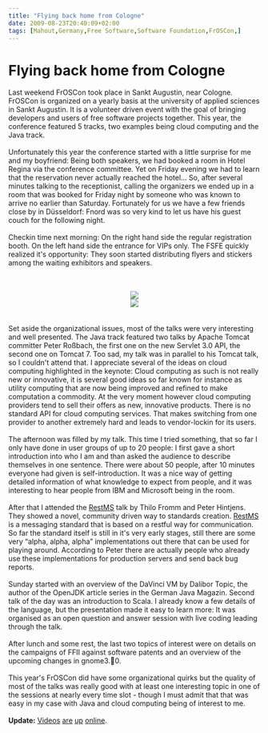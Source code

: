 ```yaml
---
title: "Flying back home from Cologne"
date: 2009-08-23T20:40:09+02:00
tags: [Mahout,Germany,Free Software,Software Foundation,FrOSCon,]
---
```


# Flying back home from Cologne


Last weekend FrOSCon took place in Sankt Augustin, near Cologne. FrOSCon is organized on a yearly basis at the 
university of applied sciences in Sankt Augustin. It is a volunteer driven event with the goal of bringing developers 
and users of free software projects together. This year, the conference featured 5 tracks, two examples being cloud 
computing and the Java track.<br><br>Unfortunately this year the conference started with a little surprise for me and 
my boyfriend: Being both speakers, we had booked a room in Hotel Regina via the conference committee. Yet on Friday 
evening we had to learn that the reservation never actually reached the hotel... So, after several minutes talking to 
the receptionist, calling the organizers we ended up in a room that was booked for Friday night by someone who was 
known to arrive no earlier than Saturday. Fortunately for us we have a few friends close by in Düsseldorf: Fnord was so 
very kind to let us have his guest couch for the following night.<br><br>Checkin time next morning: On the right hand 
side the regular registration booth. On the left hand side the entrance for VIPs only. The FSFE quickly realized it's 
opportunity: They soon started distributing flyers and stickers among the waiting exhibitors and 
speakers.<br><br><center><br><img src="http://www.isabel-drost.de/Bilder/wordpress/_small_Foto0067.jpg"><br><img 
src="http://www.isabel-drost.de/Bilder/wordpress/_small_Foto0068.jpg"><br></center><br><br>Set aside the organizational 
issues, most of the talks were very interesting and well presented. The Java track featured two talks by Apache Tomcat 
committer Peter Roßbach, the first one on the new Servlet 3.0 API, the second one on Tomcat 7. Too sad, my talk was in 
parallel to his Tomcat talk, so I couldn't attend that. I appreciate several of the ideas on cloud computing 
highlighted in the keynote: Cloud computing as such is not really new or innovative, it is several good ideas so far 
known for instance as utility computing that are now being improved and refined to make computation a commodity. At the 
very moment however cloud computing providers tend to sell their offers as new, innovative products. There is no 
standard API for cloud computing services. That makes switching from one provider to another extremely hard and leads 
to vendor-lockin for its users.<br><br>The afternoon was filled by my talk. This time I tried something, that so far I 
only have done in user groups of up to 20 people: I first gave a short introduction into who I am and than asked the 
audience to describe themselves in one sentence. There were about 50 people, after 10 minutes everyone had given is 
self-introduction. It was a nice way of getting detailed information of what knowledge to expect from people, and it 
was interesting to hear people from IBM and Microsoft being in the room.<br><br>After that I attended the <a 
href="http://www.restms.org">RestMS</a> talk by Thilo Fromm and Peter Hintjens. They showed a novel, community driven 
way to standards creation. <a href="http://www.restms.org">RestMS</a> is a messaging standard that is based on a 
restful way for communication. So far the standard itself is still in it's very early stages, still there are some very 
“alpha, alpha, alpha” implementations out there that can be used for playing around. According to Peter there are 
actually people who already use these implementations for production servers and send back bug reports.<br><br>Sunday 
started with an overview of the DaVinci VM by Dalibor Topic, the author of the OpenJDK article series in the German 
Java Magazin. Second talk of the day was an introduction to Scala. I already know a few details of the language, but 
the presentation made it easy to learn more: It was organised as an open question and answer session with live coding 
leading through the talk.<br><br>After lunch and some rest, the last two topics of interest were on details on the 
campaigns of FFII against software patents and an overview of the upcoming changes in gnome3.0.<br><br>This year's 
FrOSCon did have some organizational quirks but the quality of most of the talks was really good with at least one 
interesting topic in one of the sessions at nearly every time slot - though I must admit that that was easy in my case 
with Java and cloud computing being of interest to me.<br><br><b>Update:</b> <a 
href="http://ftp.stw-bonn.de/mirror/froscon/2009/prerelease_please_do_not_redistribute/sa/hs3/2009_08_22_-_HS3_-_DE_-_fr
om_data_to_information.ogg">Videos</a> <a 
href="http://ftp.stw-bonn.de/mirror/froscon/2009/prerelease_please_do_not_redistribute/sa/hs3/2009_08_22_-_HS3_-_DE_-_re
stms.ogg">are</a> <a 
href="http://ftp.stw-bonn.de/mirror/froscon/2009/prerelease_please_do_not_redistribute/sa/hs12/2009_08_22_-_HS12_-_EN_-_
Keynote_Cloud_Computing.ogg">up</a> <a 
href="http://ftp.stw-bonn.de/mirror/froscon/2009/prerelease_please_do_not_redistribute/sa/hs6/2009_08_22_-_HS6_-_DE_-_Ap
ache_Tomcat.ogg">online</a>.<br><br>
